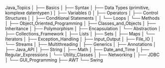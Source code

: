 Java_Topics
│
├── Basics
│   ├── Syntax
│   ├── Data Types (primitive, komplexe datentypen )
│   ├── Variables ()
│   ├── Operators
│   ├── Control Structures
│   │   ├── Conditional Statements
│   │   └── Loops
│   └── Methods
│
├── Object_Oriented_Programming
│   ├── Classes_and_Objects
│   ├── Inheritance
│   ├── Polymorphism
│   ├── Encapsulation
│   └── Abstraction
│
├── Collections_Framework
│   ├── Lists
│   ├── Sets
│   ├── Maps
│   └── Iterators
│
├── Exception_Handling
│
├── Input_Output
│   ├── File_IO
│   └── Streams
│
├── Multithreading
│
├── Generics
│
├── Annotations
│
├── Java_API
│   ├── String
│   ├── Math
│   ├── Date_and_Time
│   ├── Regular_Expressions
│   └── Utility_Classes
│
├── Networking
│
├── JDBC
│
└── GUI_Programming
    ├── AWT
    └── Swing

